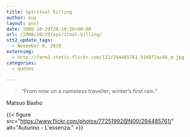 ```yaml
---
title: Spiritual Killing
author: Guy
layout: post
date: 2008-10-29T20:19:26+00:00
url: /2008/10/29/spiritual-killing/
stt2_update_tags:
  - November 9, 2010
externimg:
  - http://farm1.static.flickr.com/122/294485761_9168f2ac66_m.jpg
categories:
  - quotes

---
```

> &#8220;From now on a nameless traveller; winter&#8217;s first rain.&#8221;

Matsuo Basho

{{< figure src="https://www.flickr.com/photos/77251992@N00/294485761/" alt="Autunno - L'essenza." >}}
